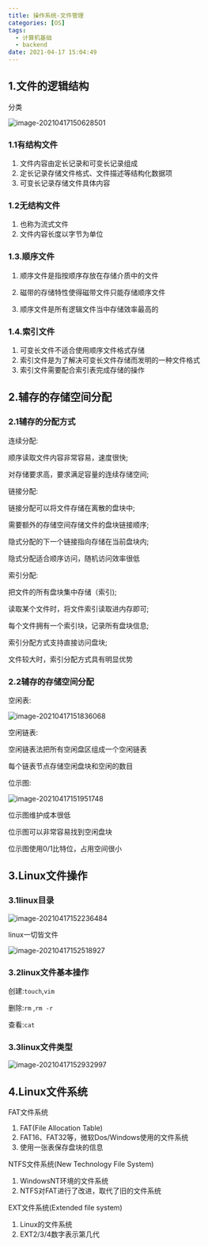```yaml
---
title: 操作系统-文件管理
categories: [OS]
tags:
  - 计算机基础
  - backend
date: 2021-04-17 15:04:49
---
```


## 1.文件的逻辑结构

分类

![image-20210417150628501](https://gitee.com/cao_ziqiang/img/raw/master/20210417150628.png)

### 1.1有结构文件

1. 文件内容由定长记录和可变长记录组成
2. 定长记录存储文件格式、文件描述等结构化数据项
3. 可变长记录存储文件具体内容

### 1.2无结构文件

1. 也称为流式文件
2. 文件内容长度以字节为单位

### 1.3.顺序文件

1. 顺序文件是指按顺序存放在存储介质中的文件

2. 磁带的存储特性使得磁带文件只能存储顺序文件

3. 顺序文件是所有逻辑文件当中存储效率最高的

### 1.4.索引文件

1. 可变长文件不适合使用顺序文件格式存储
2. 索引文件是为了解决可变长文件存储而发明的一种文件格式
3. 索引文件需要配合索引表完成存储的操作

## 2.辅存的存储空间分配

### 2.1辅存的分配方式

连续分配:

顺序读取文件内容非常容易，速度很快;

对存储要求高，要求满足容量的连续存储空间;

链接分配:

链接分配可以将文件存储在离散的盘块中;

需要额外的存储空间存储文件的盘块链接顺序;

隐式分配的下一个链接指向存储在当前盘块内;

隐式分配适合顺序访问，随机访问效率很低

索引分配:

把文件的所有盘块集中存储（索引);

读取某个文件时，将文件索引读取进内存即可;

每个文件拥有一个索引块，记录所有盘块信息;

索引分配方式支持直接访问盘块;

文件较大时，索引分配方式具有明显优势

### 2.2辅存的存储空间分配

空闲表:

![image-20210417151836068](https://gitee.com/cao_ziqiang/img/raw/master/20210417151836.png)

空闲链表:

空闲链表法把所有空闲盘区组成一个空闲链表

每个链表节点存储空闲盘块和空闲的数目

位示图:

![image-20210417151951748](https://gitee.com/cao_ziqiang/img/raw/master/20210417151951.png)

位示图维护成本很低

位示图可以非常容易找到空闲盘块

位示图使用0/1比特位，占用空间很小

## 3.Linux文件操作

### 3.1linux目录

![image-20210417152236484](https://gitee.com/cao_ziqiang/img/raw/master/20210417152236.png)

linux一切皆文件

![image-20210417152518927](https://gitee.com/cao_ziqiang/img/raw/master/20210417152519.png)

### 3.2linux文件基本操作

创建:`touch`,`vim`

删除:`rm` ,`rm -r`

查看:`cat`

### 3.3linux文件类型

![image-20210417152932997](https://gitee.com/cao_ziqiang/img/raw/master/20210417152933.png)

## 4.Linux文件系统

FAT文件系统

1. FAT(File Allocation Table)
2. FAT16、FAT32等，微软Dos/Windows使用的文件系统
3. 使用一张表保存盘块的信息

NTFS文件系统(New Technology File System)

1. WindowsNT环境的文件系统
2. NTFS对FAT进行了改进，取代了旧的文件系统

EXT文件系统(Extended file system)

1. Linux的文件系统
2. EXT2/3/4数字表示第几代

